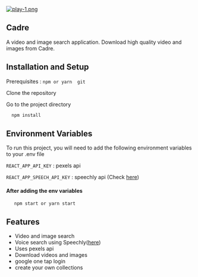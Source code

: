 [![play-1.png](https://i.postimg.cc/BnJFXRfZ/play-1.png)](https://postimg.cc/8jncYKCx)
## Cadre

A video and image search application. Download high quality video and images from Cadre.

## Installation and Setup

Prerequisites : `npm or yarn  git `

Clone the repository

Go to the project directory

```bash
  npm install
```

## Environment Variables

To run this project, you will need to add the following environment variables to your .env file

`REACT_APP_API_KEY` : pexels api

`REACT_APP_SPEECH_API_KEY` : speechly api (Check [here]('https://api.speechly.com/'))

#### After adding the env variables

```bash
   npm start or yarn start
```

## Features

- Video and image search
- Voice search using Speechly([here](https://api.speechly.com/))
- Uses pexels api
- Download videos and images
- google one tap login
- create your own collections
